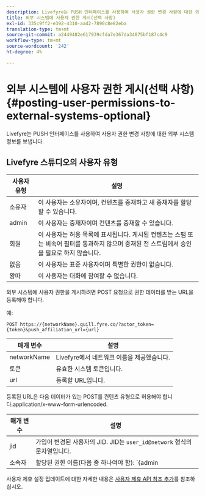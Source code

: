 ```yaml
---
description: Livefyre는 PUSH 인터페이스를 사용하여 사용자 권한 변경 사항에 대한 외부 시스템 정보를 보냅니다.
title: 외부 시스템에 사용자 권한 게시(선택 사항)
exl-id: 335c9ff2-e392-4310-aad2-7890c8e82eba
translation-type: tm+mt
source-git-commit: a2449482e617939cfda7e367da34875bf187c4c9
workflow-type: tm+mt
source-wordcount: '242'
ht-degree: 4%

---
```


# 외부 시스템에 사용자 권한 게시(선택 사항){#posting-user-permissions-to-external-systems-optional}

Livefyre는 PUSH 인터페이스를 사용하여 사용자 권한 변경 사항에 대한 외부 시스템 정보를 보냅니다.

## Livefyre 스튜디오의 사용자 유형

| 사용자 유형 | 설명 |
|--- |--- |
| 소유자 | 이 사용자는 소유자이며, 컨텐츠를 중재하고 새 중재자를 할당할 수 있습니다. |
| admin | 이 사용자는 중재자이며 컨텐츠를 중재할 수 있습니다. |
| 회원 | 이 사용자는 허용 목록에 표시됩니다. 게시된 컨텐츠는 스팸 또는 비속어 필터를 통과하지 않으며 중재된 전 스트림에서 승인을 필요로 하지 않습니다. |
| 없음 | 이 사용자는 표준 사용자이며 특별한 권한이 없습니다. |
| 왕따 | 이 사용자는 대화에 참여할 수 없습니다. |

외부 시스템에 사용자 권한을 게시하려면 POST 요청으로 권한 데이터를 받는 URL을 등록해야 합니다.

예:

```
POST https://{networkName}.quill.fyre.co/?actor_token={token}&push_affiliation_url={url}
```

| 매개 변수 | 설명 |
|--- |--- |
| networkName | Livefyre에서 네트워크 이름을 제공했습니다. |
| 토큰 | 유효한 시스템 토큰입니다. |
| url | 등록할 URL입니다. |

등록된 URL은 다음 데이터가 있는 POST를 컨텐츠 유형으로 허용해야 합니다.application/x-www-form-urlencoded.

| 매개 변수 | 설명 |
|--- |--- |
| jid | 가입이 변경된 사용자의 JID. JID는 `user_id@network` 형식의 문자열입니다. |
| 소속자 | 할당된 권한 이름(다음 중 하나여야 함): `{admin | member | none | outcast | owner}` |

사용자 제휴 설정 업데이트에 대한 자세한 내용은 [사용자 제휴 API 참조 추가](https://api.livefyre.com/docs/apis/by-category/user-management#operation=urn:livefyre:apis:quill:operations:api:v3.0:affiliation:add:method=post)를 참조하십시오.
